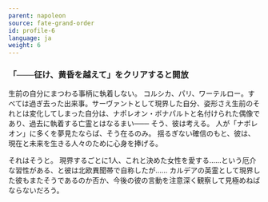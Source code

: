 ```yaml
---
parent: napoleon
source: fate-grand-order
id: profile-6
language: ja
weight: 6
---
```


### 「───征け、黄昏を越えて」をクリアすると開放

生前の自分にまつわる事柄に執着しない。
コルシカ、パリ、ワーテルロー。すべては過ぎ去った出来事。サーヴァントとして現界した自分、姿形さえ生前のそれとは変化してしまった自分は、ナポレオン・ボナパルトと名付けられた偶像であり、過去に執着する亡霊とはなるまい───
そう、彼は考える。
人が「ナポレオン」に多くを夢見たならば、そう在るのみ。
揺るぎない確信のもと、彼は、現在と未来を生きる人々のために心身を捧げる。

それはそうと。
現界するごとに1人、これと決めた女性を愛する……という厄介な習性がある、と彼は北欧異聞帯で自称したが……
カルデアの英霊として現界した彼もまたそうであるのか否か、今後の彼の言動を注意深く観察して見極めねばならないだろう。
